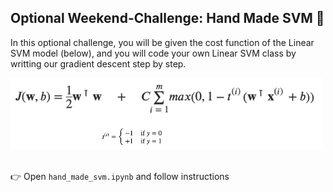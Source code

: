 ## Optional Weekend-Challenge: Hand Made SVM  💪

In this optional challenge, you will be given the cost function of the Linear SVM model (below), and you will code your own Linear SVM class by writting our gradient descent step by step.

<img src='https://raw.githubusercontent.com/lewagon/data-images/master/ML/svm_cost_function.png' width=500>


<br>
<br>

👉 Open `hand_made_svm.ipynb` and follow instructions
